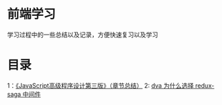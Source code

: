 # 前端学习

学习过程中的一些总结以及记录，方便快速复习以及学习

# 目录

1：[《JavaScript高级程序设计第三版》（章节总结）](https://github.com/wangzengkai/blog/issues/1)
2: [dva 为什么选择 redux-saga 中间件]()
